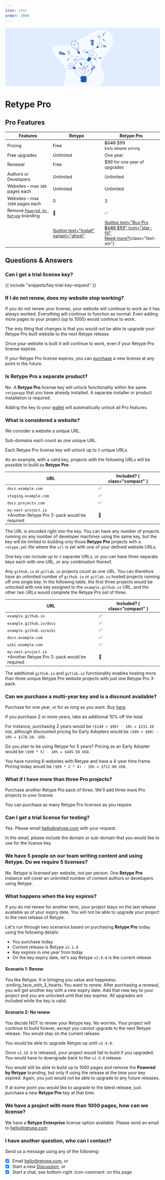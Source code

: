 ```yaml
---
icon: star
order: 2000
---
```

![](/static/headers/pro.png)

# Retype Pro

## Pro Features

Features | Retype | Retype Pro
--- | --- | ---
Pricing | Free | ~~$149~~ $99 <br /><small>Early adopter pricing</small>
Free upgrades | Unlimited | One year
Renewal | Free | $99 for one year of upgrades
Authors or Developers | Unlimited | Unlimited
Websites – max `100` pages each | Unlimited | Unlimited
Websites – max `1000` pages each | 0 | 3
Remove [`Powered by Retype`](/configuration/project.md#poweredbyretype) branding | :no_entry_sign: | :white_check_mark:
| | [!button text="Install" variant="ghost"](/guides/getting-started.md) | [!button text="Buy Pro ~~$149~~ $99" icon="star-fill"](https://buy.stripe.com/28o15Y5fp7CygaAfZ0)<br />[Need more?](https://buy.stripe.com/6oE6qiePZ1eae2sfZ1){class="text-sm"} |

## Questions & Answers

### Can I get a trial license key?

{{ include "snippets/faq-trial-key-request" }}

### If I do not renew, does my website stop working?

If you do not renew your license, your website will continue to work as it has always worked. Everything will continue to function as normal. Even adding more pages to your project (up to 1000) would continue to work.

The only thing that changes is that you would not be able to upgrade your Retype Pro built website to the next Retype release.

Once your website is built it will continue to work, even if your Retype Pro license expires.

If your Retype Pro license expires, you can [purchase](/pro) a new license at any point in the future.

### Is Retype Pro a separate product?

No. A **Retype Pro** license key will unlock functionality within the same `retypeapp` that you have already installed. A separate installer or product installation is required.

Adding the key to your [wallet](/guides/cli.md#retype-wallet) will automatically unlock all Pro features.

### What is considered a website?

We consider a website a unique URL.

Sub-domains each count as one unique URL.

Each Retype Pro license key will unlock up to `3` unique URLs.

As an example, with a valid key, projects with the following URLs will be possible to build as **Retype Pro**:

URL | Included? { class="compact" }
--- | ---
`docs.example.com` | :white_check_mark:
`staging.example.com` | :white_check_mark:
`docs.projectx.com` | :white_check_mark:
`my-next-project.io`<br />*Another Retype Pro 3-pack would be required | :no_entry_sign:

The URL is encoded right into the key. You can have any number of projects running on any number of developer machines using the same key, but the key will be limited to building only those **Retype Pro** projects with a `retype.yml` file where the `url` is set with one of your defined website URLs.

One key can include up to `3` separate URLs, or you can have three separate keys each with one URL, or any combination thereof.

Any `github.io` or `gitlab.io` projects count as one URL. You can therefore have an unlimited number of `github.io` or `gitlab.io` hosted projects running off one single key. In the following table, the first three projects would be unlocked with one key assigned to the `example.github.io` URL, and the other two URLs would complete the Retype Pro set of three.

URL | Included? { class="compact" }
--- | ---
`example.github.io`      | :white_check_mark:
`example.github.io/docs` | :white_check_mark:
`example.github.io/wiki` | :white_check_mark:
`docs.example.com`       | :white_check_mark:
`wiki.example.com`       | :white_check_mark:
`my-next-project.io`<br />*Another Retype Pro 3-pack would be required | :no_entry_sign:

The additional `github.io` and `gitlab.io` functionality enables hosting more than three unique Retype Pro website projects with just one Retype Pro 3-pack.

### Can we purchase a multi-year key and is a discount available?

Purchase for one year, or for as long as you want. Buy [here](https://buy.stripe.com/6oE6qiePZ1eae2sfZ1).

If you purchase 2 or more years, take an additional 10% off the total.

For instance, purchasing 2 years would be `($149 + $99) - 10% = $232.20 USD`, although discounted pricing for Early Adopters would be `($99 + $99) - 10% = $178.20. USD`.

Do you plan to be using Retype for 5 years? Pricing as an Early Adopter would be `($99 * 5) - 10% = $445.50 USD`.

You have running 6 websites with Retype and have a 4-year time frame. Pricing today would be `($99 * 2 * 4) - 10% = $712.80 USD`.

### What if I have more than three Pro projects?

Purchase another Retype Pro pack of three. We'll add three more Pro projects to your license.

You can purchase as many Retype Pro licenses as you require.

### Can I get a trial license for testing?

Yes. Please email hello@retype.com with your request.

In the email, please include the domain or sub-domain that you would like to use for the license key.

### We have 5 people on our team writing content and using Retype. Do we require 5 licenses?

No. Retype is licensed per website, not per person. One **Retype Pro** instance will cover an unlimited number of content authors or developers using Retype.

### What happens when the key expires?

If you do not renew for another term, your project stays on the last release available as of your expiry date. You will not be able to upgrade your project to the next release of Retype.

Let's run through two scenarios based on purchasing **Retype Pro** today using the following details:

- You purchase today
- Current release is Retype `v2.1.0`
- Key expires in one year from today
- On the key expiry date, let's say Retype `v2.9.0` is the current release

#### Scenario 1: Renew

You like Retype. It is bringing you value and happiness. :smiling_face_with_3_hearts:  You want to renew. After purchasing a renewal, you will get another key with a new expiry date. Add that new key to your project and you are unlocked until that key expires. All upgrades are included while the key is valid.

#### Scenario 2: No renew

You decide NOT to renew your Retype key. No worries. Your project will continue to build forever, except you cannot upgrade to the next Retype release. You would stay on the current release.

You would be able to upgrade Retype up until `v2.9.0`.

Once `v2.10.0` is released, your project would fail to build if you upgraded. You would have to downgrade back to the `v2.9.0` release.

You would still be able to build up to 1000 pages and remove the **Powered by Retype** branding, but only if using the release at the time your key expired. Again, you just would not be able to upgrade to any future releases.

If at some point you would like to upgrade to the latest release, just purchase a new **Retype Pro** key at that time.

### We have a project with more than 1000 pages, how can we license?

We have a **Retype Enterprise** license option available. Please send an email to hello@retype.com

### I have another question, who can I contact?

Send us a message using any of the following:

- [x] Email hello@retype.com, or
- [x] Start a new [Discussion](https://github.com/retypeapp/retype/discussions/), or
- [x] Start a chat, see bottom-right :icon-comment: on this page